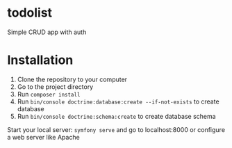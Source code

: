 # todolist
Simple CRUD app with auth

# Installation

1. Clone the repository to your computer
2. Go to the project directory
3. Run `composer install`
4. Run `bin/console doctrine:database:create --if-not-exists` to create database
5. Run `bin/console doctrine:schema:create` to create database schema

Start your local server: `symfony serve` and go to localhost:8000 or configure a web server like Apache
